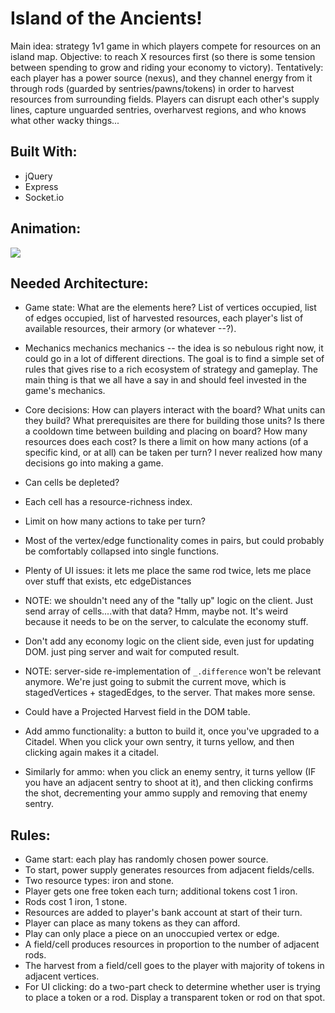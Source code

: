 
# Island of the Ancients!
Main idea: strategy 1v1 game in which players compete for resources on an island map. Objective: to reach X resources first (so there is some tension between spending to grow and riding your economy to victory). Tentatively: each player has a power source (nexus), and they channel energy from it through rods (guarded by sentries/pawns/tokens) in order to harvest resources from surrounding fields. Players can disrupt each other's supply lines, capture unguarded sentries, overharvest regions, and who knows what other wacky things...

## Built With:
- jQuery
- Express
- Socket.io

## Animation:
![](https://media.giphy.com/media/3JUkOKOYNuczp7DsKk/giphy.gif)

## Needed Architecture:
- Game state: What are the elements here? List of vertices occupied, list of edges occupied, list of harvested resources, each player's list of available resources, their armory (or whatever --?).
- Mechanics mechanics mechanics -- the idea is so nebulous right now, it could go in a lot of different directions. The goal is to find a simple set of rules that gives rise to a rich ecosystem of strategy and gameplay. The main thing is that we all have a say in and should feel invested in the game's mechanics.
- Core decisions: How can players interact with the board? What units can they build? What prerequisites are there for building those units? Is there a cooldown time between building and placing on board? How many resources does each cost? Is there a limit on how many actions (of a specific kind, or at all) can be taken per turn? I never realized how many decisions go into making a game.
- Can cells be depleted?
- Each cell has a resource-richness index.
- Limit on how many actions to take per turn?
- Most of the vertex/edge functionality comes in pairs, but could probably be comfortably collapsed into single functions.
- Plenty of UI issues: it lets me place the same rod twice, lets me place over stuff that exists, etc edgeDistances
- NOTE: we shouldn't need any of the "tally up" logic on the client. Just send array of cells....with that data? Hmm, maybe not. It's weird because it  needs to be on the server, to calculate the economy stuff.
- Don't add any economy logic on the client side, even just for updating DOM. just ping server and wait for computed result.
- NOTE: server-side re-implementation of `_.difference` won't be relevant anymore. We're just going to submit the current move, which is stagedVertices + stagedEdges, to the server. That makes more sense.

- Could have a Projected Harvest field in the DOM table.

- Add ammo functionality: a button to build it, once you've upgraded to a Citadel. When you click your own sentry, it turns yellow, and then clicking again makes it a citadel.
- Similarly for ammo: when you click an enemy sentry, it turns yellow (IF you have an adjacent sentry to shoot at it), and then clicking confirms the shot, decrementing your ammo supply and removing that enemy sentry.


## Rules:
- Game start: each play has randomly chosen power source.
- To start, power supply generates resources from adjacent fields/cells.
- Two resource types: iron and stone.
- Player gets one free token each turn; additional tokens cost 1 iron.
- Rods cost 1 iron, 1 stone.
- Resources are added to player's bank account at start of their turn.
- Player can place as many tokens as they can afford.
- Play can only place a piece on an unoccupied vertex or edge.
- A field/cell produces resources in proportion to the number of adjacent rods.
- The harvest from a field/cell goes to the player with majority of tokens in adjacent vertices.
- For UI clicking: do a two-part check to determine whether user is trying to place a token or a rod. Display a transparent token or rod on that spot.
